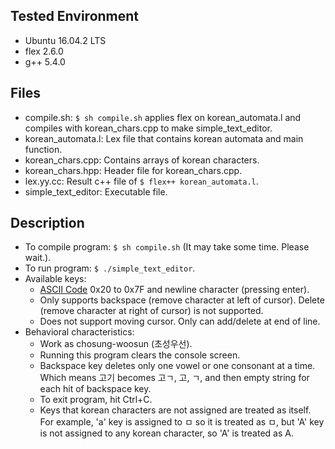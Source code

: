 ## Tested Environment
  - Ubuntu 16.04.2 LTS
  - flex 2.6.0
  - g++ 5.4.0
  
## Files
  - compile.sh: `$ sh compile.sh` applies flex on korean_automata.l and compiles with korean_chars.cpp to make simple_text_editor.
  - korean_automata.l: Lex file that contains korean automata and main function.
  - korean_chars.cpp: Contains arrays of korean characters.
  - korean_chars.hpp: Header file for korean_chars.cpp.
  - lex.yy.cc: Result c++ file of `$ flex++ korean_automata.l`.
  - simple_text_editor: Executable file.
  
## Description
  - To compile program: `$ sh compile.sh` (It may take some time. Please wait.).
  - To run program: `$ ./simple_text_editor`.
  - Available keys: 
    - [ASCII Code](http://www.asciitable.com/) 0x20 to 0x7F and newline character (pressing enter).
    - Only supports backspace (remove character at left of cursor). Delete (remove character at right of cursor) is not supported.
    - Does not support moving cursor. Only can add/delete at end of line.
  - Behavioral characteristics:
    - Work as chosung-woosun (초성우선).
    - Running this program clears the console screen.
    - Backspace key deletes only one vowel or one consonant at a time. Which means 고기 becomes 고ㄱ, 고, ㄱ, and then empty string for each hit of backspace key.
    - To exit program, hit Ctrl+C.
    - Keys that korean characters are not assigned are treated as itself. For example, 'a' key is assigned to ㅁ so it is treated as ㅁ, but 'A' key is not assigned to any korean character, so 'A' is treated as A.
    
